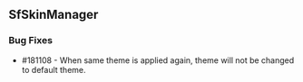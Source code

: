 ## SfSkinManager

### Bug Fixes

* \#181108 - When same theme is applied again, theme will not be changed to default theme. 